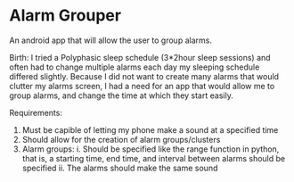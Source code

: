 # Alarm Grouper
An android app that will allow the user to group alarms.

Birth:
I tried a Polyphasic sleep schedule (3\*2hour sleep sessions) and often had to change multiple alarms each day my sleeping schedule differed slightly. Because I did not want to create many alarms that would clutter my alarms screen, I had a need for an app that would allow me to group alarms, and change the time at which they start easily.

Requirements:
 1. Must be capible of letting my phone make a sound at a specified time
 2. Should allow for the creation of alarm groups/clusters
 3. Alarm groups:
   i. Should be specified like the range function in python, that is, a starting time, end time, and interval between alarms should be specified
  ii. The alarms should make the same sound
